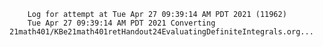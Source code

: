         Log for attempt at Tue Apr 27 09:39:14 AM PDT 2021 (11962)
        Tue Apr 27 09:39:14 AM PDT 2021 Converting 21math401/KBe21math401retHandout24EvaluatingDefiniteIntegrals.org...
